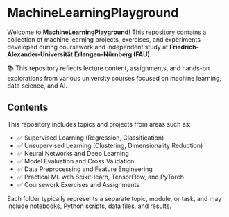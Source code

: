 # MachineLearningPlayground

Welcome to **MachineLearningPlayground**! This repository contains a collection of machine learning projects, exercises, and experiments developed during coursework and independent study at **Friedrich-Alexander-Universität Erlangen-Nürnberg (FAU)**.

📚 This repository reflects lecture content, assignments, and hands-on explorations from various university courses focused on machine learning, data science, and AI.

## Contents

This repository includes topics and projects from areas such as:

- ✅ Supervised Learning (Regression, Classification)
- ✅ Unsupervised Learning (Clustering, Dimensionality Reduction)
- ✅ Neural Networks and Deep Learning
- ✅ Model Evaluation and Cross Validation
- ✅ Data Preprocessing and Feature Engineering
- ✅ Practical ML with Scikit-learn, TensorFlow, and PyTorch
- ✅ Coursework Exercises and Assignments

Each folder typically represents a separate topic, module, or task, and may include notebooks, Python scripts, data files, and results.
